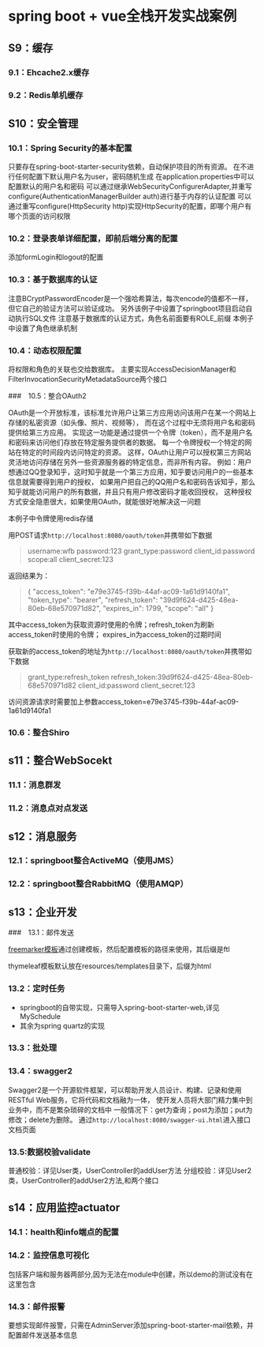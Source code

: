 # spring boot + vue全栈开发实战案例

## S9：缓存

### 9.1：Ehcache2.x缓存

### 9.2：Redis单机缓存

## S10：安全管理

### 10.1：Spring Security的基本配置

只要存在spring-boot-starter-security依赖，自动保护项目的所有资源。
在不进行任何配置下默认用户名为user，密码随机生成
在application.properties中可以配置默认的用户名和密码
可以通过继承WebSecurityConfigurerAdapter,并重写configure(AuthenticationManagerBuilder auth)进行基于内存的认证配置
可以通过重写configure(HttpSecurity http)实现HttpSecurity的配置，即哪个用户有哪个页面的访问权限

### 10.2：登录表单详细配置，即前后端分离的配置

添加formLogin和logout的配置

### 10.3：基于数据库的认证

注意BCryptPasswordEncoder是一个强哈希算法，每次encode的值都不一样，但它自己的验证方法可以验证成功。
另外该例子中设置了springboot项目启动自动执行SQL文件
注意基于数据库的认证方式，角色名前面要有ROLE_前缀
本例子中设置了角色继承机制

### 10.4：动态权限配置

将权限和角色的关联也交给数据库。
主要实现AccessDecisionManager和FilterInvocationSecurityMetadataSource两个接口

###　10.5：整合OAuth2

OAuth是一个开放标准，该标准允许用户让第三方应用访问该用户在某一个网站上存储的私密资源（如头像、照片、视频等），
而在这个过程中无须将用户名和密码提供给第三方应用。
实现这一功能是通过提供一个令牌（token），而不是用户名和密码来访问他们存放在特定服务提供者的数据。
每一个令牌授权一个特定的网站在特定的时间段内访问特定的资源。
这样，OAuth让用户可以授权第三方网站灵活地访问存储在另外一些资源服务器的特定信息，而非所有内容。
例如：用户想通过QQ登录知乎，这时知乎就是一个第三方应用，知乎要访问用户的一些基本信息就需要得到用户的授权，
如果用户把自己的QQ用户名和密码告诉知乎，那么知乎就能访问用户的所有数据，并且只有用户修改密码才能收回授权，
这种授权方式安全隐患很大，如果使用OAuth，就能很好地解决这一问题

本例子中令牌使用redis存储

用POST请求`http://localhost:8080/oauth/token`并携带如下数据
> username:wfb
  password:123
  grant_type:password
  client_id:password
  scope:all
  client_secret:123

返回结果为：
> {
      "access_token": "e79e3745-f39b-44af-ac09-1a61d9140fa1",
      "token_type": "bearer",
      "refresh_token": "39d9f624-d425-48ea-80eb-68e570971d82",
      "expires_in": 1799,
      "scope": "all"
  }

其中access_token为获取资源时使用的令牌；refresh_token为刷新access_token时使用的令牌；
expires_in为access_token的过期时间

获取新的access_token的地址为`http://localhost:8080/oauth/token`并携带如下数据
> grant_type:refresh_token
  refresh_token:39d9f624-d425-48ea-80eb-68e570971d82
  client_id:password
  client_secret:123

访问资源请求时需要加上参数access_token=e79e3745-f39b-44af-ac09-1a61d9140fa1

### 10.6：整合Shiro

## s11：整合WebSocekt

### 11.1：消息群发

### 11.2：消息点对点发送

## s12：消息服务

### 12.1：springboot整合ActiveMQ（使用JMS）

### 12.2：springboot整合RabbitMQ（使用AMQP）

## s13：企业开发

###　13.1：邮件发送

[freemarker模板](http://freemarker.foofun.cn/)通过创建模板，然后配置模板的路径来使用，其后缀是ftl

thymeleaf模板默认放在resources/templates目录下，后缀为html

### 13.2：定时任务

- springboot的自带实现，只需导入spring-boot-starter-web,详见MySchedule
- 其余为spring quartz的实现

### 13.3：批处理

### 13.4：swagger2

Swagger2是一个开源软件框架，可以帮助开发人员设计、构建、记录和使用RESTful Web服务，它将代码和文档融为一体，
使开发人员将大部门精力集中到业务中，而不是繁杂琐碎的文档中
一般情况下：get为查询；post为添加；put为修改；delete为删除。
通过`http://localhost:8080/swagger-ui.html`进入接口文档页面

### 13.5:数据校验validate

普通校验：详见User类，UserController的addUser方法
分组校验：详见User2类，UserController的addUser2方法,和两个接口

## s14：应用监控actuator

### 14.1：health和info端点的配置

### 14.2：监控信息可视化

包括客户端和服务器两部分,因为无法在module中创建，所以demo的测试没有在这里包含

### 14.3：邮件报警

要想实现邮件报警，只需在AdminServer添加spring-boot-starter-mail依赖，并配置邮件发送基本信息


